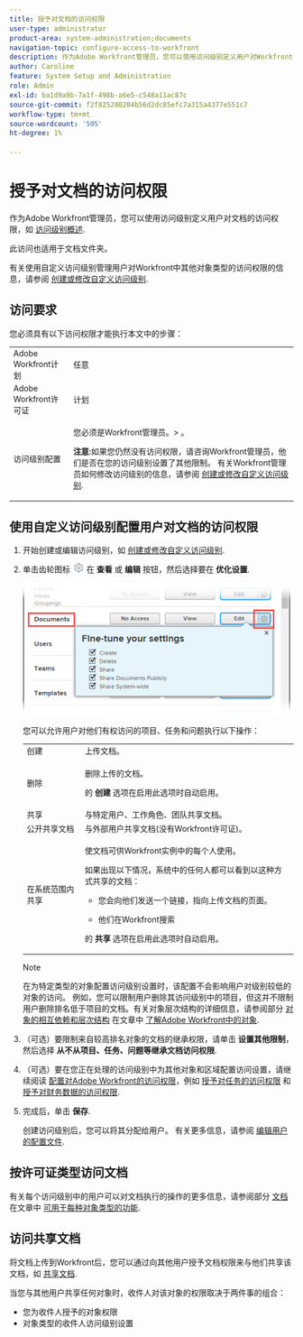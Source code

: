 ```yaml
---
title: 授予对文档的访问权限
user-type: administrator
product-area: system-administration;documents
navigation-topic: configure-access-to-workfront
description: 作为Adobe Workfront管理员，您可以使用访问级别定义用户对Workfront中文档的访问权限。
author: Caroline
feature: System Setup and Administration
role: Admin
exl-id: ba1d9a9b-7a1f-498b-a6e5-c548a11ac87c
source-git-commit: f2f825280204b56d2dc85efc7a315a4377e551c7
workflow-type: tm+mt
source-wordcount: '595'
ht-degree: 1%

---
```


# 授予对文档的访问权限

作为Adobe Workfront管理员，您可以使用访问级别定义用户对文档的访问权限，如 [访问级别概述](../../../administration-and-setup/add-users/access-levels-and-object-permissions/access-levels-overview.md).

此访问也适用于文档文件夹。

有关使用自定义访问级别管理用户对Workfront中其他对象类型的访问权限的信息，请参阅 [创建或修改自定义访问级别](../../../administration-and-setup/add-users/configure-and-grant-access/create-modify-access-levels.md).

## 访问要求

您必须具有以下访问权限才能执行本文中的步骤：

<table style="table-layout:auto"> 
 <col> 
 <col> 
 <tbody> 
  <tr> 
   <td role="rowheader">Adobe Workfront计划</td> 
   <td>任意</td> 
  </tr> 
  <tr> 
   <td role="rowheader">Adobe Workfront许可证</td> 
   <td>计划</td> 
  </tr> 
  <tr> 
   <td role="rowheader">访问级别配置</td> 
   <td> <p>您必须是Workfront管理员。&gt; 。</p> <p><b>注意</b>:如果您仍然没有访问权限，请咨询Workfront管理员，他们是否在您的访问级别设置了其他限制。 有关Workfront管理员如何修改访问级别的信息，请参阅 <a href="../../../administration-and-setup/add-users/configure-and-grant-access/create-modify-access-levels.md" class="MCXref xref" data-mc-variable-override="">创建或修改自定义访问级别</a>.</p> </td> 
  </tr> 
 </tbody> 
</table>

## 使用自定义访问级别配置用户对文档的访问权限

1. 开始创建或编辑访问级别，如 [创建或修改自定义访问级别](../../../administration-and-setup/add-users/configure-and-grant-access/create-modify-access-levels.md).
1. 单击齿轮图标 ![](assets/gear-icon-settings.png) 在 **查看** 或 **编辑** 按钮，然后选择要在 **优化设置**.

   ![document_access.png](assets/document-access.png)

   您可以允许用户对他们有权访问的项目、任务和问题执行以下操作：

   <table style="table-layout:auto"> 
    <col> 
    <col> 
    <tbody> 
     <tr> 
      <td role="rowheader">创建</td> 
      <td>上传文档。</td> 
     </tr> 
     <tr> 
      <td role="rowheader">删除</td> 
      <td> <p>删除上传的文档。</p> <p>的 <b>创建</b> 选项在启用此选项时自动启用。</p> </td> 
     </tr> 
     <tr> 
      <td role="rowheader">共享</td> 
      <td>与特定用户、工作角色、团队共享文档。</td> 
     </tr> 
     <tr> 
      <td role="rowheader">公开共享文档</td> 
      <td>与外部用户共享文档(没有Workfront许可证)。</td> 
     </tr> 
     <tr> 
      <td role="rowheader">在系统范围内共享</td> 
      <td> <p>使文档可供Workfront实例中的每个人使用。</p> <p>如果出现以下情况，系统中的任何人都可以看到以这种方式共享的文档：</p> 
       <ul> 
        <li> <p>您会向他们发送一个链接，指向上传文档的页面。</p> </li> 
        <li> <p>他们在Workfront搜索</p> </li> 
       </ul> <p>的 <b>共享</b> 选项在启用此选项时自动启用。</p> </td> 
     </tr> 
    </tbody> 
   </table>

   >[!NOTE]
   >
   >在为特定类型的对象配置访问级别设置时，该配置不会影响用户对级别较低的对象的访问。 例如，您可以限制用户删除其访问级别中的项目，但这并不限制用户删除排名低于项目的文档。有关对象层次结构的详细信息，请参阅部分 [对象的相互依赖和层次结构](../../../workfront-basics/navigate-workfront/workfront-navigation/understand-objects.md#understanding-interdependency-and-hierarchy-of-objects) 在文章中 [了解Adobe Workfront中的对象](../../../workfront-basics/navigate-workfront/workfront-navigation/understand-objects.md).

1. （可选）要限制来自较高排名对象的文档的继承权限，请单击 **设置其他限制**，然后选择 **从不从项目、任务、问题等继承文档访问权限**.
1. （可选）要在您正在处理的访问级别中为其他对象和区域配置访问设置，请继续阅读 [配置对Adobe Workfront的访问权限](../../../administration-and-setup/add-users/configure-and-grant-access/configure-access.md)，例如 [授予对任务的访问权限](../../../administration-and-setup/add-users/configure-and-grant-access/grant-access-tasks.md) 和 [授予对财务数据的访问权限](../../../administration-and-setup/add-users/configure-and-grant-access/grant-access-financial.md).
1. 完成后，单击 **保存**.

   创建访问级别后，您可以将其分配给用户。 有关更多信息，请参阅 [编辑用户的配置文件](../../../administration-and-setup/add-users/create-and-manage-users/edit-a-users-profile.md).

## 按许可证类型访问文档

有关每个访问级别中的用户可以对文档执行的操作的更多信息，请参阅部分 [文档](../../../administration-and-setup/add-users/access-levels-and-object-permissions/functionality-available-for-each-object-type.md#document) 在文章中 [可用于每种对象类型的功能](../../../administration-and-setup/add-users/access-levels-and-object-permissions/functionality-available-for-each-object-type.md).

## 访问共享文档

将文档上传到Workfront后，您可以通过向其他用户授予文档权限来与他们共享该文档，如 [共享文档](../../../workfront-basics/grant-and-request-access-to-objects/document-permissions.md).

<!--
If you make changes here, make them also in the "Grant access to" articles where this snippet had to be converted to text:
* reports, dashboards, and calendars
* financial data<
* issue
-->

当您与其他用户共享任何对象时，收件人对该对象的权限取决于两件事的组合：

* 您为收件人授予的对象权限
* 对象类型的收件人访问级别设置
